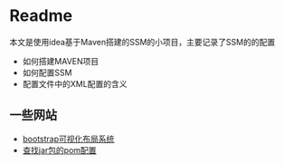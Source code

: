 
# Readme

本文是使用idea基于Maven搭建的SSM的小项目，主要记录了SSM的的配置

- 如何搭建MAVEN项目
- 如何配置SSM
- 配置文件中的XML配置的含义


## 一些网站

- [bootstrap可视化布局系统](https://www.bootcss.com/p/layoutit/)
- [查找jar包的pom配置](https://search.maven.org/)

